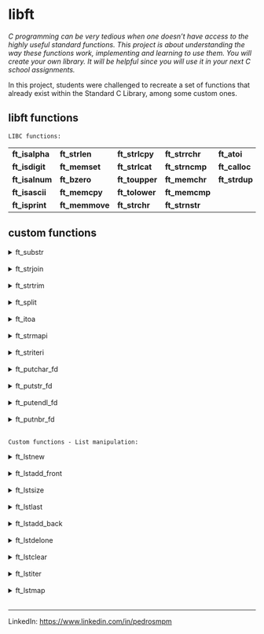 # libft

*C programming can be very tedious when one doesn’t have access to the highly useful
standard functions. This project is about understanding the way these functions work,
implementing and learning to use them. You will create your own library. It will be
helpful since you will use it in your next C school assignments.*

In this project, students were challenged to recreate a set of functions that already exist within the Standard C Library, among some custom ones.

## libft functions

`LIBC functions:`

|                |                |                |                |               |
|----------------|----------------|----------------|----------------|---------------|
| **ft_isalpha** | **ft_strlen**  | **ft_strlcpy** | **ft_strrchr** | **ft_atoi**   |
| **ft_isdigit** | **ft_memset**  | **ft_strlcat** | **ft_strncmp** | **ft_calloc** |
| **ft_isalnum** | **ft_bzero**   | **ft_toupper** | **ft_memchr**  | **ft_strdup** |
| **ft_isascii** | **ft_memcpy**  | **ft_tolower** | **ft_memcmp**  |               |
| **ft_isprint** | **ft_memmove** | **ft_strchr**  | **ft_strnstr** |               |


## custom functions

<details>
<summary> ft_substr </summary>

char *ft_substr(char const *s, unsigned int start,
size_t len);

Allocates with malloc and returns a substring
from the string ’s’.
The substring begins at index ’start’ and is of
maximum size ’len’.

</details>
<br>

<details>
<summary> ft_strjoin </summary>

char *ft_strjoin(char const *s1, char const *s2);

Allocates with malloc and returns a new
string, which is the result of the concatenation
of ’s1’ and ’s2’.

</details>
<br>

<details>
<summary> ft_strtrim </summary>

char *ft_strtrim(char const *s1, char const *set);

Allocates malloc and returns a copy of
’s1’ with the characters specified in ’set’ removed
from the beginning and the end of the string.

</details>
<br>

<details>
<summary> ft_split </summary>

char **ft_split(char const *s, char c);

Allocates malloc and returns an array
of strings obtained by splitting ’s’ using the
character ’c’ as a delimiter. The array must end
with a NULL pointer.

</details>
<br>

<details>
<summary> ft_itoa </summary>

char *ft_itoa(int n);

Allocates malloc and returns a string
representing the integer received as an argument.
Negative numbers must be handled.

</details>
<br>

<details>
<summary> ft_strmapi </summary>

char *ft_strmapi(char const *s, char (*f)(unsigned
int, char));

Applies the function ’f’ to each character of the
string ’s’, and passing its index as first argument
to create a new string (with malloc(3)) resulting
from successive applications of ’f’.

</details>
<br>

<details>
<summary> ft_striteri </summary>

void ft_striteri(char *s, void (*f)(unsigned int, char*));

Applies the function ’f’ on each character of
the string passed as argument, passing its index
as first argument. Each character is passed by
address to ’f’ to be modified if necessary.

</details>
<br>

<details>
<summary> ft_putchar_fd </summary>

void ft_putchar_fd(char c, int fd);

Outputs the character ’c’ to the given file
descriptor.

</details>
<br>

<details>
<summary> ft_putstr_fd </summary>

void ft_putstr_fd(char *s, int fd);

Outputs the string ’s’ to the given file
descriptor.

</details>
<br>

<details>
<summary> ft_putendl_fd </summary>

void ft_putendl_fd(char *s, int fd);

Outputs the string ’s’ to the given file descriptor
followed by a newline.

</details>
<br>

<details>
<summary> ft_putnbr_fd </summary>

void ft_putnbr_fd(int n, int fd);

Outputs the integer ’n’ to the given file
descriptor.

</details>
<br>

`Custom functions - List manipulation:`

<details>
<summary> ft_lstnew </summary>

t_list *ft_lstnew(void *content);

Allocates (with malloc(3)) and returns a new node.
The member variable ’content’ is initialized with
the value of the parameter ’content’. The variable
’next’ is initialized to NULL.

</details>
<br>

<details>
<summary> ft_lstadd_front </summary>

void ft_lstadd_front(t_list **lst, t_list *new);

Adds the node ’new’ at the beginning of the list.

</details>
<br>

<details>
<summary> ft_lstsize </summary>

int ft_lstsize(t_list *lst);

Counts the number of nodes in a list.

</details>
<br>

<details>
<summary> ft_lstlast </summary>

t_list *ft_lstlast(t_list *lst);

Returns the last node of the list.

</details>
<br>

<details>
<summary> ft_lstadd_back </summary>

void ft_lstadd_back(t_list **lst, t_list *new);

Adds the node ’new’ at the end of the list.

</details>
<br>

<details>
<summary> ft_lstdelone </summary>

void ft_lstdelone(t_list *lst, void (*del)(void*));

Takes as a parameter a node and frees the memory of
the node’s content using the function ’del’ given
as a parameter and free the node. The memory of
’next’ must not be freed.

</details>
<br>

<details>
<summary> ft_lstclear </summary>

void ft_lstclear(t_list **lst, void (*del)(void*));

Deletes and frees the given node and every
successor of that node, using the function ’del’
and free(3).
Finally, the pointer to the list must be set to
NULL.

</details>
<br>

<details>
<summary> ft_lstiter </summary>

void ft_lstiter(t_list *lst, void (*f)(void *));

Iterates the list ’lst’ and applies the function
’f’ on the content of each node.

</details>
<br>

<details>
<summary> ft_lstmap </summary>

t_list *ft_lstmap(t_list *lst, void *(*f)(void *), void (*del)(void *));

Iterates the list ’lst’ and applies the function
’f’ on the content of each node. Creates a new
list resulting of the successive applications of
the function ’f’. The ’del’ function is used to
delete the content of a node if needed.

</details>
<br>

--------
LinkedIn: https://www.linkedin.com/in/pedrosmpm
